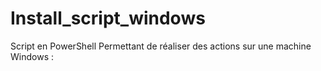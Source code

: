 # Install_script_windows

Script en PowerShell Permettant de réaliser des actions sur une machine Windows : 

